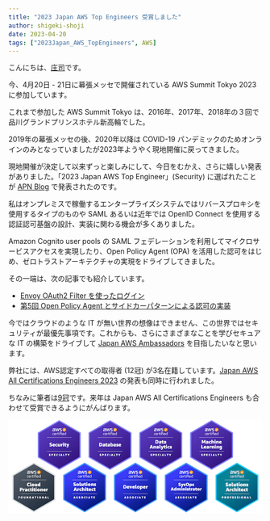 ```yaml
---
title: "2023 Japan AWS Top Engineers 受賞しました"
author: shigeki-shoji
date: 2023-04-20
tags: ["2023Japan_AWS_TopEngineers", AWS]
---
```


こんにちは、[庄司](https://github.com/edward-mamezou)です。

今、4月20日 - 21日に幕張メッセで開催されている AWS Summit Tokyo 2023 に参加しています。

これまで参加した AWS Summit Tokyo は、2016年、2017年、2018年の３回で品川グランドプリンスホテル新高輪でした。

2019年の幕張メッセの後、2020年以降は COVID-19 パンデミックのためオンラインのみとなっていましたが2023年ようやく現地開催に戻ってきました。

現地開催が決定して以来ずっと楽しみにして、今日をむかえ、さらに嬉しい発表がありました。「2023 Japan AWS Top Engineer」(Security) に選ばれたことが [APN Blog](https://aws.amazon.com/jp/blogs/psa/2023-japan-aws-top-engineers/) で発表されたのです。

私はオンプレミスで稼働するエンタープライズシステムではリバースプロキシを使用するタイプのものや SAML あるいは近年では OpenID Connect を使用する認証認可基盤の設計、実装に関わる機会が多くありました。

Amazon Cognito user pools の SAML フェデレーションを利用してマイクロサービスアクセスを実現したり、Open Policy Agent (OPA) を活用した認可をはじめ、ゼロトラストアーキテクチャの実現をドライブしてきました。

その一端は、次の記事でも紹介しています。

- [Envoy OAuth2 Filter を使ったログイン](/blogs/2022/10/16/envoy-oauth2/)
- [第5回 Open Policy Agent とサイドカーパターンによる認可の実装](/blogs/2022/07/01/openapi-generator-5/)

今ではクラウドのような IT が無い世界の想像はできません、この世界ではセキュリティが最優先事項です。これからも、さらにさまざまなことを学びセキュアな IT の構築をドライブして [Japan AWS Ambassadors](https://aws.amazon.com/jp/blogs/psa/2023-japan-aws-ambassadors/) を目指したいなと思います。

弊社には、AWS認定すべての取得者 (12冠) が3名在籍しています。[Japan AWS All Certifications Engineers 2023](https://aws.amazon.com/jp/blogs/psa/2023-japan-aws-all-certifications-engineers/) の発表も同時に行われました。

ちなみに筆者は[9冠](https://www.credly.com/users/username.835c802c/badges)です。来年は Japan AWS All Certifications Engineers も合わせて受賞できるようにがんばります。

![](https://github.com/takesection/takesection/raw/main/badges.png)

